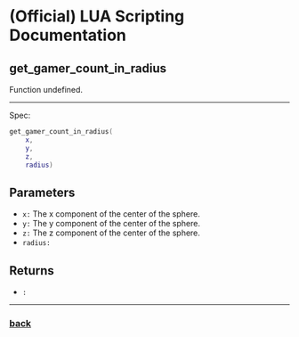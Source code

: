 
# (Official) LUA Scripting Documentation

## get_gamer_count_in_radius

Function undefined.

___

Spec:

```lua
get_gamer_count_in_radius(
	x,
	y,
	z,
	radius)
```

## Parameters

- `x:` The x component of the center of the sphere.
- `y:` The y component of the center of the sphere.
- `z:` The z component of the center of the sphere.
- `radius:` 

## Returns

- `:` 

___

### [back](../other)
